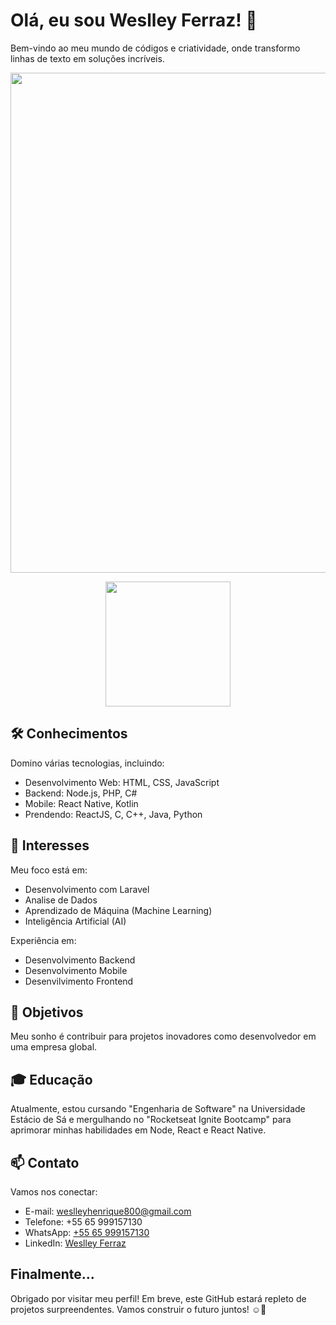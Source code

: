 <!-- Título -->
# Olá, eu sou Weslley Ferraz! 👋

<!-- Descrição -->
Bem-vindo ao meu mundo de códigos e criatividade, onde transformo linhas de texto em soluções incríveis.

<!-- Banner -->
<p align="center">
  <img src="https://scontent.fcgb10-1.fna.fbcdn.net/v/t39.30808-6/288033216_5128011650622757_2964999424410321464_n.jpg?stp=dst-jpg_s960x960&_nc_cat=100&ccb=1-7&_nc_sid=e3f864&_nc_eui2=AeFJM6UNxOIn6Veg3bcFIvgo-p2QWWnL5qP6nZBZacvmo8EtBjNfv0GD5Znc6xn3X2VDQxbNEjKsC4Tq-9QXumCg&_nc_ohc=Xtz41fbp7SMAX-H9UaF&_nc_ht=scontent.fcgb10-1.fna&oh=00_AfB38G-5gAcCRyvppjrjn8GjcIk2muMR-atYY7UH1mJ9Ig&oe=64EFB946" width="800">
</p>

<!-- Ícone -->
<p align="center">
  <img src="https://scontent.fcgb10-1.fna.fbcdn.net/v/t39.30808-1/336286057_1213537462700589_64666111073547397_n.jpg?stp=c0.0.200.200a_dst-jpg_p200x200&_nc_cat=107&ccb=1-7&_nc_sid=7206a8&_nc_eui2=AeFRqZ-STsQwEeAMP7Bgxs4sG6-9R0hJyF8br71HSEnIXzotbsQ8JgpxHL6zN4VxW15ZUMRVMSdlhOQrdiLhHAGd&_nc_ohc=HSeCHUH0p84AX9Z3DQT&_nc_ht=scontent.fcgb10-1.fna&oh=00_AfC_xoLu1HVduYh3cYoyz26V7Q61S3pKq2z4VBepYLj8Qw&oe=64F0EA13" width="200" height="200">
</p>

<!-- Conhecimentos -->
## 🛠️ Conhecimentos

Domino várias tecnologias, incluindo:

- Desenvolvimento Web: HTML, CSS, JavaScript
- Backend: Node.js, PHP, C#
- Mobile: React Native, Kotlin
- Prendendo: ReactJS, C, C++, Java, Python

<!-- Interesses -->
## 🌟 Interesses

Meu foco está em:

- Desenvolvimento com Laravel
- Analise de Dados
- Aprendizado de Máquina (Machine Learning)
- Inteligência Artificial (AI)

Experiência em:

- Desenvolvimento Backend
- Desenvolvimento Mobile
- Desenvilvimento Frontend

<!-- Objetivos -->
## 🚀 Objetivos

Meu sonho é contribuir para projetos inovadores como desenvolvedor em uma empresa global.

<!-- Educação -->
## 🎓 Educação

Atualmente, estou cursando "Engenharia de Software" na Universidade Estácio de Sá e mergulhando no "Rocketseat Ignite Bootcamp" para aprimorar minhas habilidades em Node, React e React Native.

<!-- Contato -->
## 📫 Contato

Vamos nos conectar:

- E-mail: weslleyhenrique800@gmail.com
- Telefone: +55 65 999157130
- WhatsApp: [+55 65 999157130](https://api.whatsapp.com/send/?phone=5565999157130)
- LinkedIn: [Weslley Ferraz](https://www.linkedin.com/in/weslley-henrique-vieira-ferraz-8b95b3127/)

<!-- Final -->
## Finalmente...

Obrigado por visitar meu perfil! Em breve, este GitHub estará repleto de projetos surpreendentes. Vamos construir o futuro juntos! ☺️🚀

